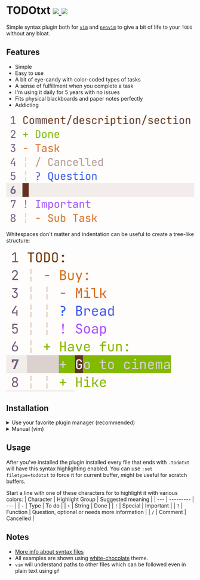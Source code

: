<h1>
  TODOtxt
  <a href="https://github.com/EtiamNullam/vim-todotxt-syntax/tags" alt="GitHub tag (latest SemVer)">
    <img src="https://img.shields.io/github/v/tag/EtiamNullam/vim-todotxt-syntax" />
  </a>

  <a href="LICENSE" alt="License on GitHub">
    <img src="https://img.shields.io/github/license/EtiamNullam/vim-todotxt-syntax" />
  </a>
</h1>
  
Simple syntax plugin both for [`vim`](https://www.vim.org) and [`neovim`](https://neovim.io) to give a bit of life to your `TODO` without any bloat.

## Features

- Simple
- Easy to use
- A bit of eye-candy with color-coded types of tasks
- A sense of fulfillment when you complete a task
- I'm using it daily for 5 years with no issues
- Fits physical blackboards and paper notes perfectly
- Addicting

<img alt="Preview" src="Images/Preview.jpg" width="600" />

Whitespaces don't matter and indentation can be useful to create a tree-like structure:

<img alt="Whitespaces don't matter" src="Images/Whitespaces.jpg" width="600" />

## Installation

<details>
  <summary>Use your favorite plugin manager (recommended)</summary>

  ```vim
  Plug 'EtiamNullam/vim-todotxt-syntax'
  ```

  Both `vim` and `neovim` are supported.
</details>

<details>
  <summary>
    Manual (vim)
  </summary>

  Move `todotxt.vim` to `~/vimfiles/syntax` (Windows) or `~/.vim/syntax` (Unix)

  Make sure that `syntax` is enabled in your `vimrc` file by `syntax enable`
</details>

## Usage

After you've installed the plugin installed every file that ends with `.todotxt` will have this syntax highlighting enabled. You can use `:set filetype=todotxt` to force it for current buffer, might be useful for scratch buffers.

Start a line with one of these characters for to highlight it with various colors:
| Character | Highlight Group | Suggested meaning |
| --- | --------- | --- |
| `-` | Type      | To do |
| `+` | String    | Done |
| `!` | Special   | Important |
| `?` | Function  | Question, optional or needs more information |
| `/` | Comment   | Cancelled |

## Notes

- [More info about syntax files](https://vim.wikia.com/wiki/Creating_your_own_syntax_files)
- All examples are shown using [white-chocolate](https://github.com/EtiamNullam/white-chocolate.nvim) theme.
- `vim` will understand paths to other files which can be followed even in plain text using `gf`
